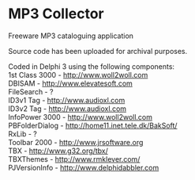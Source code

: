 # MP3 Collector
Freeware MP3 cataloguing application

Source code has been uploaded for archival purposes. 

Coded in Delphi 3 using the following components: <BR>
1st Class 3000         - http://www.woll2woll.com <BR>
DBISAM                 - http://www.elevatesoft.com <BR>
FileSearch             - ? <BR>
ID3v1 Tag              - http://www.audioxl.com <BR>
ID3v2 Tag              - http://www.audioxl.com <BR>
InfoPower 3000         - http://www.woll2woll.com <BR>
PBFolderDialog         - http://home11.inet.tele.dk/BakSoft/ <BR>
RxLib                  - ? <BR>
Toolbar 2000           - http://www.jrsoftware.org <BR>
TBX                    - http://www.g32.org/tbx/ <BR>
TBXThemes              - http://www.rmklever.com/ <BR>
PJVersionInfo          - http://www.delphidabbler.com <BR>
